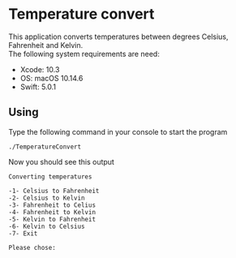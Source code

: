 # Temperature convert
This application converts temperatures between degrees Celsius, Fahrenheit and Kelvin.  
The following system requirements are need:
* Xcode: 10.3
* OS: macOS 10.14.6
* Swift: 5.0.1

## Using
Type the following command in your console to start the program

    ./TemperatureConvert

Now you should see this output

    Converting temperatures

    -1- Celsius to Fahrenheit
    -2- Celsius to Kelvin
    -3- Fahrenheit to Celius
    -4- Fahrenheit to Kelvin
    -5- Kelvin to Fahrenheit
    -6- Kelvin to Celsius
    -7- Exit

    Please chose: 


